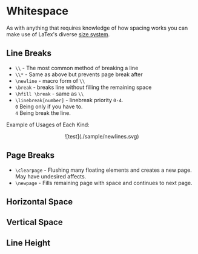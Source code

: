 # Whitespace

As with anything that requires knowledge of how spacing works you can make use of LaTex's diverse
[size system](./size).

## Line Breaks

- `\\` - The most common method of breaking a line  
- `\\*` - Same as above but prevents page break after  
- `\newline` - macro form of `\\`  
- `\break` - breaks line without filling the remaining space  
- `\hfill \break` - same as `\\`  
- `\linebreak[number]` - linebreak priority `0-4`.  
`0` Being only if you have to.  
`4` Being break the line.  

Example of Usages of Each Kind:  
<center>![test](./sample/newlines.svg)</center>

## Page Breaks

- `\clearpage` - Flushing many floating elements and creates a new page. May have undesired affects.  
- `\newpage` - Fills remaining page with space and continues to next page.  

## Horizontal Space

## Vertical Space

## Line Height